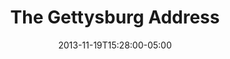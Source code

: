 ---
layout: post 
title: 'The Gettysburg Address' 
date: '2013-11-19T15:28:00-05:00' 
tags: 
- Archive 
- vinyl rip 
redirect_from: /post/67490136013/to-commemorate-the-150th-anniversary-of-one-of-the/
redirect_to: http://fieldnoise.com/11-19-2013/to-commemorate-the-150th-anniversary-of-one-of-the/
---